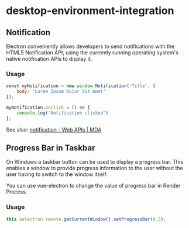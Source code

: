 # desktop-environment-integration

## Notification
Electron conveniently allows developers to send notifications with the HTML5 Notification API, using the currently running operating system's native notification APIs to display it.

### Usage
```js
const myNotification = new window.Notification('Title', {
    body: 'Lorem Ipsum Dolor Sit Amet'
});

myNotification.onclick = () => {
    console.log('Notification clicked')
};
```
See also: [notification - Web APIs | MDA](https://developer.mozilla.org/docs/Web/API/notification)

## Progress Bar in Taskbar
On Windows a taskbar button can be used to display a progress bar. This enables a window to provide progress information to the user without the user having to switch to the window itself.

You can use vue-electron to change the value of progress bar in Render Process.
### Usage
```js
this.$electron.remote.getCurrentWindow().setProgressBar(0.5);
```

